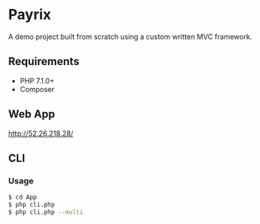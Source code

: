 # Payrix
A demo project built from scratch using a custom written MVC framework.

## Requirements

* PHP 7.1.0+
* Composer

## Web App
http://52.26.218.28/

## CLI

### Usage
```sh
$ cd App
$ php cli.php
$ php cli.php --multi
```
